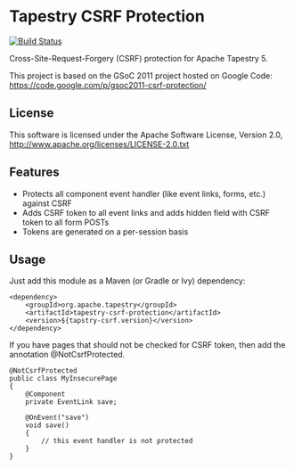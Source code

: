 Tapestry CSRF Protection
========================

[![Build Status](https://travis-ci.org/porscheinformatik/tapestry-csrf-protection.png?branch=master)](https://travis-ci.org/porscheinformatik/tapestry-csrf-protection)

Cross-Site-Request-Forgery (CSRF) protection for Apache Tapestry 5.

This project is based on the GSoC 2011 project hosted on Google Code: https://code.google.com/p/gsoc2011-csrf-protection/

## License

This software is licensed under the Apache Software License, Version 2.0, http://www.apache.org/licenses/LICENSE-2.0.txt

## Features

 - Protects all component event handler (like event links, forms, etc.) against CSRF
 - Adds CSRF token to all event links and adds hidden field with CSRF token to all form POSTs
 - Tokens are generated on a per-session basis

## Usage

Just add this module as a Maven (or Gradle or Ivy) dependency: 

	<dependency>
		<groupId>org.apache.tapestry</groupId>
		<artifactId>tapestry-csrf-protection</artifactId>
		<version>${tapstry-csrf.version}</version>
	</dependency>
	
If you have pages that should not be checked for CSRF token, then add the annotation @NotCsrfProtected.

	@NotCsrfProtected
	public class MyInsecurePage	
	{
		@Component
		private EventLink save;

		@OnEvent("save")
		void save() 
		{
			// this event handler is not protected
		}
	}
